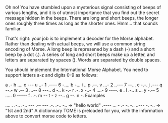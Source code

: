 Oh no! You have stumbled upon a mysterious signal consisting of beeps of various lengths, and it is of utmost importance that you find out the secret message hidden in the beeps. There are long and short beeps, the longer ones roughly three times as long as the shorter ones. Hmm... that sounds familiar.

That's right: your job is to implement a decoder for the Morse alphabet. Rather than dealing with actual beeps, we will use a common string encoding of Morse. A long beep is represened by a dash (-) and a short beep by a dot (.). A series of long and short beeps make up a letter, and letters are separated by spaces (). Words are separated by double spaces.

You should implement the International Morse Alphabet. You need to support letters a-z and digits 0-9 as follows:

a .-      h ....    o ---     u ..-      1 .----     6 -....
b -...    i ..      p .--.    v ...-     2 ..---     7 --...
c -.-.    j .---    q --.-    w .--      3 ...--     8 ---..
d -..     k -.-     r .-.     x -..-     4 ....-     9 ----.
e .       l .-..    s ...     y -.--     5 .....     0 -----
f ..-.    m --      t -       z --..
g --.     n -.
Examples

.... . .-.. .-.. ---  .-- --- .-. .-.. -..   → "hello world"
.---- ... -  .- -. -..  ..--- -. -..         → "1st and 2nd"
A dictionnary TOME is preloaded for you, with the information above to convert morse code to letters.